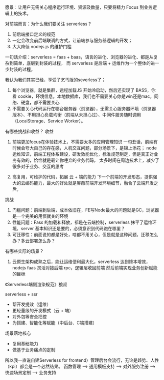 愿景：让用户无需关心程序运行环境、资源及数量，只要将精力 Focus 到业务逻辑上的技术。

>>>>>>>>>>>>>>>>>>>>>>>
对前端而言：为什么我们要关注 serverless ?

1. 前后端接口定义的规范
2. 一定会改变前后端联调的方式，让前端参与服务器逻辑的开发；
3. 大大降低 nodejs.js 的维护门槛

>>>>>>>>>>>>>>>>>>>>>>>
一句话介绍：serverless = faas + baas，语言的进化、浏览器的进化、都是从复杂到简单，底层到封装的过程，
  而 serverless 是后端 + 运维作为一个整体的进一步封装的过程。

我认为我们其实已经，享受了乞丐版的severless了；
1. 每个浏览器，就是集群，远程加载JS 开始冷启动，然后还实现了 BASS，你看 cookie，环境信息，本地数据库，我们也不需要关心你是win还是mac，网络、硬盘，都不需要关心
2. 不需要关心代码运行在哪台服务器（浏览器），无需关心服务器环境（浏览器版本）、不用担心负载均衡（前端从未担心过）、中间件服务随时调用（LocalStorage、Service Worker）。

>>>>>>>>>>>>>>>>>>>>>>>
有哪些挑战和收益？
收益
1. 前端更加focus在体验技术上，不需要太多的应用管理知识
   一句丑话，前端有时候会夸大自己的存在感，人机交互问题，部分场景下，是锦上添花；
   node 运维知识，前端工程体系建设，研发效能优化，标准规范制定，但是真正对业务有效的，恰恰就是最让你唾弃的业务代码，
  太多时间在周边技术上，减少了很多对于业务、交互的思考

2. 高复用，可维护的代码，拓展 云 + 端的能力
   下一个前端的开发形态，提供强大的云编码能力，最大的好处就是屏蔽前端开发环境细节，融合了云端开发之后，

挑战
1. 门槛问题：前端到后端，成本依旧在，FE写Node最大的问题就是GC，浏览器是一个完美的用惯就关的环境
2. 性能问题：Fass 的加载和释放，都是在云端控制，serverless 抹平了运维环境，server 基本知识还是要的，必须意识到代码跑在哪里？
3. 可迁移性：前面说的都是好处，啥都不用关心，但是就是这种问题，迁移怎么办？多云部署怎么办？

>>>>>>>>>>>>>>>>>>>>>>>

有哪些实际的场景？
1. 云原生架构成熟之后，能让运维便利最大化，serverless 达到降本增效，nodejs faas 灵活对接后端 rpc，逻辑层收回前端
   然后前端实现业务创新赋能的目标

《Serverless端侧渲染规范》狼叔

serverless + ssr

- 帮开发提效（运维）
- 更轻量级的开发模式（云 + 端）
- 对外包等安全把控
- 为搭建、智能化等赋能（中后台、C端搭建）

场景落地核心

- 复用基础能力
- 做基于业务痛点的定制

所以我一直说自建Serverless for frontend）管理后台会流行，无论是趋势、人性（kpi）都会是一个必然结果。
函数管理 --> 通用模板支持 --> 对外服务注册 --> 快速场景定制 --> 业务支持














